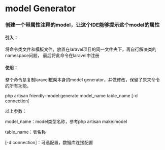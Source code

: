 # model Generator
### 创建一个带属性注释的model，让这个IDE能够提示这个model的属性

#### 引入：
将命令类文件和模板文件，放置在laravel项目的同一文件夹下，再自行解决类的namespace问题，
最后将此命令在laravel中注册

#### 使用：
整个命令是复制laravel框架本身的model generator，并做修改，保留了原来命令的所有功能。

php artisan friendly-model:generate model_name table_name \[-d connection\]

以上参数：

model_name：model类型名称，参考php artisan make:model

table_name：表名称

\[-d connection\]：可选配置，数据库连接配置


